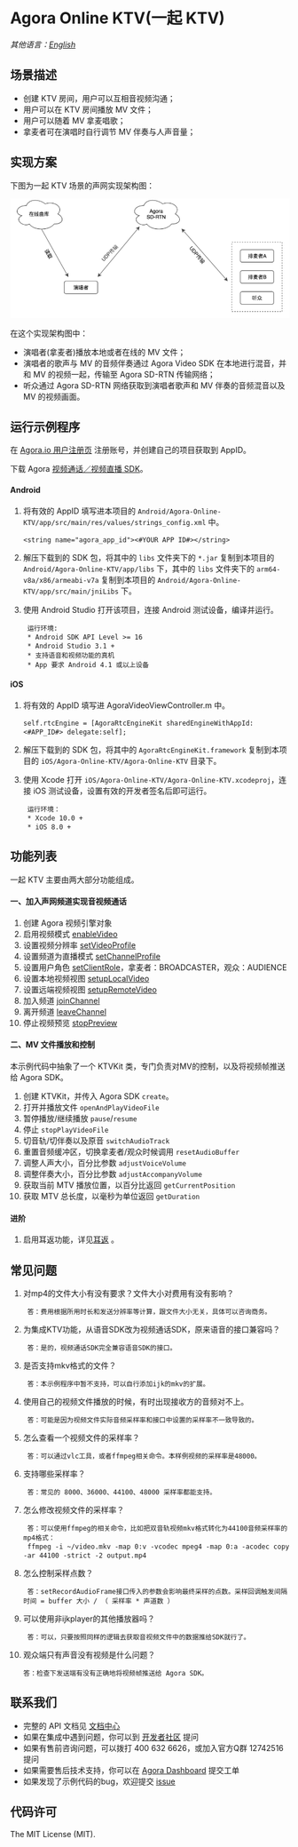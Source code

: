 # Agora Online KTV(一起 KTV)

*其他语言：[English](README.md)*

## 场景描述
- 创建 KTV 房间，用户可以互相音视频沟通；
- 用户可以在 KTV 房间播放 MV 文件；
- 用户可以随着 MV 拿麦唱歌；
- 拿麦者可在演唱时自行调节 MV 伴奏与人声音量；

## 实现方案
下图为一起 KTV 场景的声网实现架构图：

![KTV 架构图](Image/ktv_together.png)

在这个实现架构图中：

- 演唱者(拿麦者)播放本地或者在线的 MV 文件；
- 演唱者的歌声与 MV 的音频伴奏通过 Agora Video SDK 在本地进行混音，并和 MV 的视频一起，传输至 Agora SD-RTN 传输网络；
- 听众通过 Agora SD-RTN 网络获取到演唱者歌声和 MV 伴奏的音频混音以及 MV 的视频画面。

## 运行示例程序
在 [Agora.io 用户注册页](https://dashboard.agora.io/cn/signup/) 注册账号，并创建自己的项目获取到 AppID。

下载 Agora [视频通话／视频直播 SDK](https://docs.agora.io/cn/Interactive%20Broadcast/downloads)。

#### Android
1. 将有效的 AppID 填写进本项目的 `Android/Agora-Online-KTV/app/src/main/res/values/strings_config.xml` 中。

	```
	<string name="agora_app_id"><#YOUR APP ID#></string>
	```

2. 解压下载到的 SDK 包，将其中的 `libs` 文件夹下的 `*.jar` 复制到本项目的 `Android/Agora-Online-KTV/app/libs` 下，其中的 `libs` 文件夹下的 `arm64-v8a/x86/armeabi-v7a` 复制到本项目的 `Android/Agora-Online-KTV/app/src/main/jniLibs` 下。

3. 使用 Android Studio 打开该项目，连接 Android 测试设备，编译并运行。

		运行环境:
		* Android SDK API Level >= 16
		* Android Studio 3.1 +
		* 支持语音和视频功能的真机
		* App 要求 Android 4.1 或以上设备

#### iOS
1. 将有效的 AppID 填写进 AgoraVideoViewController.m 中。

	```
	self.rtcEngine = [AgoraRtcEngineKit sharedEngineWithAppId:<#APP_ID#> delegate:self];
	```
2. 解压下载到的 SDK 包，将其中的 `AgoraRtcEngineKit.framework` 复制到本项目的 `iOS/Agora-Online-KTV/Agora-Online-KTV` 目录下。

3. 使用 Xcode 打开 `iOS/Agora-Online-KTV/Agora-Online-KTV.xcodeproj`，连接 iOS 测试设备，设置有效的开发者签名后即可运行。

		运行环境：
		* Xcode 10.0 +
		* iOS 8.0 +

## 功能列表
一起 KTV 主要由两大部分功能组成。
#### 一、加入声网频道实现音视频通话

1. 创建 Agora 视频引擎对象
2. 启用视频模式 [enableVideo](https://docs.agora.io/cn/Interactive%20Broadcast/API%20Reference/oc/Classes/AgoraRtcEngineKit.html#//api/name/enableVideo)
3. 设置视频分辨率 [setVideoProfile](https://docs.agora.io/cn/Interactive%20Broadcast/API%20Reference/oc/Classes/AgoraRtcEngineKit.html#//api/name/setVideoProfile:swapWidthAndHeight:)
4. 设置频道为直播模式 [setChannelProfile](https://docs.agora.io/cn/Interactive%20Broadcast/API%20Reference/oc/Classes/AgoraRtcEngineKit.html#//api/name/setChannelProfile:)
5. 设置用户角色 [setClientRole](https://docs.agora.io/cn/Interactive%20Broadcast/API%20Reference/oc/Classes/AgoraRtcEngineKit.html#//api/name/setClientRole:)，拿麦者：BROADCASTER，观众：AUDIENCE
6. 设置本地视频视图 [setupLocalVideo](https://docs.agora.io/cn/Interactive%20Broadcast/API%20Reference/oc/Classes/AgoraRtcEngineKit.html#//api/name/setupLocalVideo:)
7. 设置远端视频视图 [setupRemoteVideo](https://docs.agora.io/cn/Interactive%20Broadcast/API%20Reference/oc/Classes/AgoraRtcEngineKit.html#//api/name/setupRemoteVideo:)
8. 加入频道 [joinChannel](https://docs.agora.io/cn/Interactive%20Broadcast/API%20Reference/oc/Classes/AgoraRtcEngineKit.html#//api/name/joinChannelByToken:channelId:info:uid:joinSuccess:)
9. 离开频道 [leaveChannel](https://docs.agora.io/cn/Interactive%20Broadcast/API%20Reference/oc/Classes/AgoraRtcEngineKit.html#//api/name/leaveChannel:)
10. 停止视频预览 [stopPreview](https://docs.agora.io/cn/Interactive%20Broadcast/API%20Reference/oc/Classes/AgoraRtcEngineKit.html#//api/name/stopPreview)

#### 二、MV 文件播放和控制
本示例代码中抽象了一个 KTVKit 类，专门负责对MV的控制，以及将视频帧推送给 Agora SDK。

1. 创建 KTVKit，并传入 Agora SDK `create`。
2. 打开并播放文件 `openAndPlayVideoFile`
3. 暂停播放/继续播放 `pause`/`resume`
4. 停止 `stopPlayVideoFile`
5. 切音轨/切伴奏以及原音 `switchAudioTrack`
6. 重置音频缓冲区，切换拿麦者/观众时候调用 `resetAudioBuffer`
7. 调整人声大小，百分比参数 `adjustVoiceVolume`
8. 调整伴奏大小，百分比参数 `adjustAccompanyVolume`
9. 获取当前 MTV 播放位置，以百分比返回 `getCurrentPosition`
10. 获取 MTV 总长度，以毫秒为单位返回 `getDuration`

#### 进阶
1. 启用耳返功能，详见[耳返](https://docs.agora.io/cn/Interactive%20Broadcast/in-ear_android?platform=Android) 。

## 常见问题
1. 对mp4的文件大小有没有要求？文件大小对费用有没有影响？

		答：费用根据所用时长和发送分辨率等计算，跟文件大小无关，具体可以咨询商务。
		
2. 为集成KTV功能，从语音SDK改为视频通话SDK，原来语音的接口兼容吗？

		答：是的，视频通话SDK完全兼容语音SDK的接口。

3. 是否支持mkv格式的文件？

		答：本示例程序中暂不支持，可以自行添加ijk的mkv的扩展。

4. 使用自己的视频文件播放的时候，有时出现接收方的音频对不上。

		答：可能是因为视频文件实际音频采样率和接口中设置的采样率不一致导致的。

5. 怎么查看一个视频文件的采样率？

		答：可以通过vlc工具，或者ffmpeg相关命令。本样例视频的采样率是48000。

6. 支持哪些采样率？

		答：常见的 8000、36000、44100、48000 采样率都能支持。 

7. 怎么修改视频文件的采样率？

		答：可以使用ffmpeg的相关命令，比如把双音轨视频mkv格式转化为44100音频采样率的mp4格式：
		ffmpeg -i ~/video.mkv -map 0:v -vcodec mpeg4 -map 0:a -acodec copy -ar 44100 -strict -2 output.mp4
		
8. 怎么控制采样点数？

		答：setRecordAudioFrame接口传入的参数会影响最终采样的点数。采样回调触发间隔时间 = buffer 大小 / （ 采样率 * 声道数 ）

9. 可以使用非ijkplayer的其他播放器吗？

		答：可以，只要按照同样的逻辑去获取音视频文件中的数据推给SDK就行了。

10. 观众端只有声音没有视频是什么问题？

		答：检查下发送端有没有正确地将视频帧推送给 Agora SDK。

## 联系我们

- 完整的 API 文档见 [文档中心](https://docs.agora.io/cn/)
- 如果在集成中遇到问题，你可以到 [开发者社区](https://dev.agora.io/cn/) 提问
- 如果有售前咨询问题，可以拨打 400 632 6626，或加入官方Q群 12742516 提问
- 如果需要售后技术支持，你可以在 [Agora Dashboard](https://dashboard.agora.io) 提交工单
- 如果发现了示例代码的bug，欢迎提交 [issue](https://github.com/AgoraIO/Agora-Online-KTV/issues)

## 代码许可

The MIT License (MIT).
